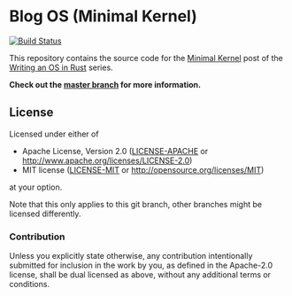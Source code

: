 # Blog OS (Minimal Kernel)

[![Build Status](https://github.com/phil-opp/blog_os/workflows/Code/badge.svg?branch=post-3.1)](https://github.com/phil-opp/blog_os/actions?query=workflow%3A%22Code%22+branch%3Apost-3.1)

This repository contains the source code for the [Minimal Kernel][post] post of the [Writing an OS in Rust](https://os.phil-opp.com) series.

[post]: https://os.phil-opp.com/minimal-kernel

**Check out the [master branch](https://github.com/phil-opp/blog_os) for more information.**


## License

Licensed under either of

- Apache License, Version 2.0 ([LICENSE-APACHE](LICENSE-APACHE) or
  http://www.apache.org/licenses/LICENSE-2.0)
- MIT license ([LICENSE-MIT](LICENSE-MIT) or http://opensource.org/licenses/MIT)

at your option.

Note that this only applies to this git branch, other branches might be licensed differently.

### Contribution

Unless you explicitly state otherwise, any contribution intentionally submitted for inclusion in the work by you, as defined in the Apache-2.0 license, shall be dual licensed as above, without any additional terms or conditions.
